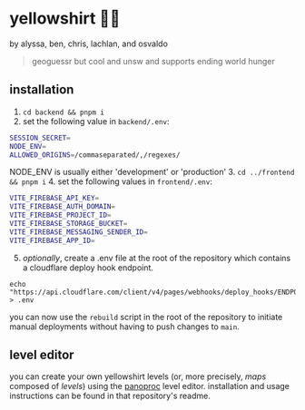 # yellowshirt 👕💛

by alyssa, ben, chris, lachlan, and osvaldo

> geoguessr but cool and unsw and supports ending world hunger

## installation

1. `cd backend && pnpm i`
2. set the following value in `backend/.env`:

```bash
SESSION_SECRET=
NODE_ENV=
ALLOWED_ORIGINS=/commaseparated/,/regexes/
```

NODE_ENV is usually either 'development' or 'production' 3. `cd ../frontend && pnpm i` 4. set the following values in `frontend/.env`:

```bash
VITE_FIREBASE_API_KEY=
VITE_FIREBASE_AUTH_DOMAIN=
VITE_FIREBASE_PROJECT_ID=
VITE_FIREBASE_STORAGE_BUCKET=
VITE_FIREBASE_MESSAGING_SENDER_ID=
VITE_FIREBASE_APP_ID=
```

5. _optionally_, create a .env file at the root of the repository which contains a cloudflare deploy hook endpoint.

```
echo "https://api.cloudflare.com/client/v4/pages/webhooks/deploy_hooks/ENDPOINT_GOES_HERE" > .env
```

you can now use the `rebuild` script in the root of the repository to initiate manual deployments without having to push changes to `main`.

## level editor

you can create your own yellowshirt levels (or, more precisely, _maps_ composed of _levels_) using the [panoproc](https://github.com/lachlanshoesmith/panoproc) level editor. installation and usage instructions can be found in that repository's readme.
